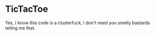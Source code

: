 TicTacToe
=========
Yes, I know this code is a clusterfuck, I don't need you smelly bastards telling me that.
